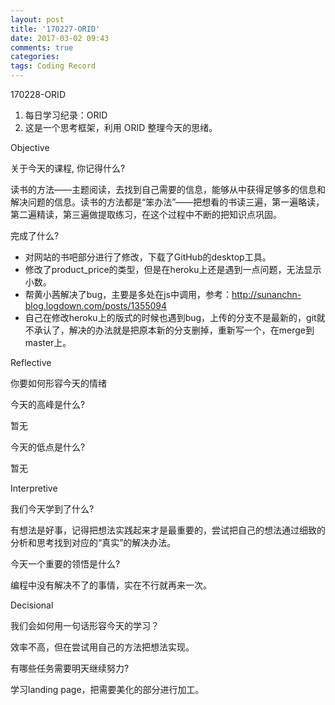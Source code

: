 ```yaml
---
layout: post
title: '170227-ORID'
date: 2017-03-02 09:43
comments: true
categories:  
tags: Coding Record
---
```

170228-ORID

1. 每日学习纪录：ORID
2. 这是一个思考框架，利用 ORID 整理今天的思绪。

Objective

关于今天的课程, 你记得什么?

读书的方法——主题阅读，去找到自己需要的信息，能够从中获得足够多的信息和解决问题的信息。读书的方法都是“笨办法”——把想看的书读三遍，第一遍略读，第二遍精读，第三遍做提取练习，在这个过程中不断的把知识点巩固。

完成了什么?

- 对网站的书吧部分进行了修改，下载了GitHub的desktop工具。
- 修改了product_price的类型，但是在heroku上还是遇到一点问题，无法显示小数。
- 帮黄小茜解决了bug，主要是多处在js中调用，参考：http://sunanchn-blog.logdown.com/posts/1355094
- 自己在修改heroku上的版式的时候也遇到bug，上传的分支不是最新的，git就不承认了，解决的办法就是把原本新的分支删掉，重新写一个，在merge到master上。

Reflective

你要如何形容今天的情绪

今天的高峰是什么?

暂无

今天的低点是什么?

暂无

Interpretive

我们今天学到了什么?

有想法是好事，记得把想法实践起来才是最重要的，尝试把自己的想法通过细致的分析和思考找到对应的“真实”的解决办法。

今天一个重要的领悟是什么?

编程中没有解决不了的事情，实在不行就再来一次。

Decisional

我们会如何用一句话形容今天的学习？

效率不高，但在尝试用自己的方法把想法实现。

有哪些任务需要明天继续努力?

学习landing page，把需要美化的部分进行加工。
